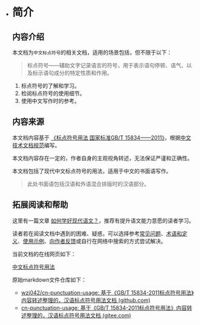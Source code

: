 - #  简介

    

    ## 内容介绍

    

    本文档为`中文标点符号`的相关文档，适用的场景包括，但不限于以下：

    > 标点符号——辅助文字记录语言的符号，用于表示语句停顿、语气、以及标示语句成分的特定性质和作用。

    1. 标点符号的了解和学习。
    2. 检阅标点符号的使用细节。
    3. 使用中文写作时的参考。

    ## 内容来源

    

    本文档内容基于 [《标点符号用法 国家标准GB/T 15834——2011》](http://www.moe.gov.cn/ewebeditor/uploadfile/2015/01/13/20150113091548267.pdf)，根据[中文技术文档规范](https://www.ruanyifeng.com/blog/2016/10/document_style_guide.html)编写。

    本文档内容存在一定的，作者自身的主观视角转述，无法保证严谨和正确性。

    本文档包括了现代中文标点符号的用法，适用于中文的书面语写作。

    

    > 此处书面语包括汉语和外语混合排版时的汉语部分。

    

    ## 拓展阅读和帮助

    

    这里有一篇文章 [如何学好现代语文？](https://www.zhihu.com/question/446716137/answer/1757919159)，推荐有提升语文能力意愿的读者学习。

    读者若在阅读文档中遇到的困难、疑惑，可以选择参考[常见问题](./docs/faq.md)、[术语和定义](./docs/Appendix/glossary.md)、[使用示例](./docs/Appendix/recipes.md)、[向作者反馈](./docs/Appendix/feedback.md)或自行在网络中搜索的方式尝试解决。

    

    当前文档的在线网页如下：

    [中文标点符号用法 ](https://cn-punctuation-usage.netlify.app/)

    原始markdown文件仓库如下：

    - [wzj042/cn-punctuation-usage: 基于《GB/T 15834-2011标点符号用法》内容转述整理的，汉语标点符号用法文档 (github.com)](https://github.com/wzj042/cn-punctuation-usage)
    - [cn-punctuation-usage: 基于《GB/T 15834-2011标点符号用法》内容转述整理的，汉语标点符号用法文档 (gitee.com)](https://gitee.com/xqher/cn-punctuation-usage)
